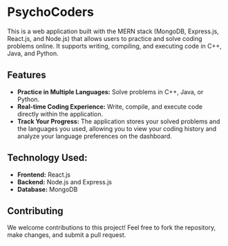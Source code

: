 # PsychoCoders
This is a web application built with the MERN stack (MongoDB, Express.js, React.js, and Node.js) that allows users to practice and solve coding problems online. It supports writing, compiling, and executing code in C++, Java, and Python.

## Features
- **Practice in Multiple Languages:** Solve problems in C++, Java, or Python.
- **Real-time Coding Experience:** Write, compile, and execute code directly within the application.
- **Track Your Progress:** The application stores your solved problems and the languages you used, allowing you to view your coding history and analyze your language preferences on the dashboard.

## Technology Used:
- **Frontend:** React.js
- **Backend:** Node.js and Express.js
- **Database:** MongoDB

## Contributing
We welcome contributions to this project! Feel free to fork the repository, make changes, and submit a pull request.
